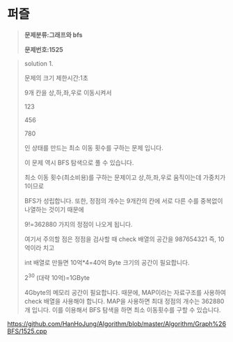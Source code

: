 # 퍼즐

> **문제분류:그래프와 bfs**
>
> **문제번호:1525**

> solution 1.
>
> 문제의 크기
> 제한시간:1초
>
>
>
> 9개 칸을 상,하,좌,우로 이동시켜서 
>
> 123
>
> 456
>
> 780 
>
> 인 상태를 만드는 최소 이동 횟수를 구하는 문제 입니다.
>
> 이 문제 역시 BFS 탐색으로 풀 수 있습니다.
>
> 최소 이동 횟수(최소비용)를 구하는 문제이고 상,하,좌,우로 움직이는데 가중치가 1이므로
>
> BFS가 성립합니다. 또한, 정점의 개수는 9개칸의 칸에 서로 다른 수를 중복없이 나열하는 것이기 때문에 
>
> 9!=362880 가지의 정점이 나오게 됩니다.
>
> 여기서 주의할 점은 정점을 검사할 때 check 배열의 공간을  987654321 즉, 10억이라 치고 
>
> int 배열로 만들면 10억*4=40억 Byte 크기의 공간이 필요합니다.
>
> 2<sup>30</sup> (대략 10억)=1GByte
>
> 4Gbyte의 메모리 공간이 필요합니다. 때문에, MAP이라는 자료구조를 사용하여 check 배열을 사용해야 합니다. MAP을 사용하면 최대 정점의 개수는  362880개 입니다. 이를 이용해서 BFS 탐색을 하면 최소 이동횟수를 구할 수 있습니다.
>
>

https://github.com/HanHoJung/Algorithm/blob/master/Algorithm/Graph%26BFS/1525.cpp












